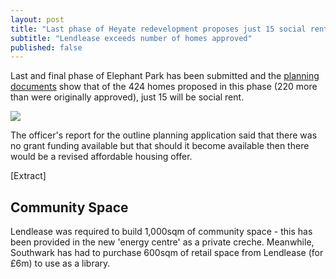 ```yaml
---
layout: post
title: "Last phase of Heyate redevelopment proposes just 15 social rented homes"
subtitle: "Lendlease exceeds number of homes approved"
published: false
---
```

Last and final phase of Elephant Park has been submitted and the [planning documents](http://35percent.org/img/epupdatedahstrategy.pdf) show that of the 424 homes proposed in this phase (220 more than were originally approved), just 15 will be social rent.

![](http://35percent.org/img/epark92socialrent.jpg)

The officer's report for the outline planning application said that there was no grant funding available but that should it become available then there would be a revised affordable housing offer.

[Extract]


## Community Space
Lendlease was required to build 1,000sqm of community space - this has been provided in the new 'energy centre' as a private creche.
Meanwhile, Southwark has had to purchase 600sqm of retail space from Lendlease (for £6m) to use as a library.

